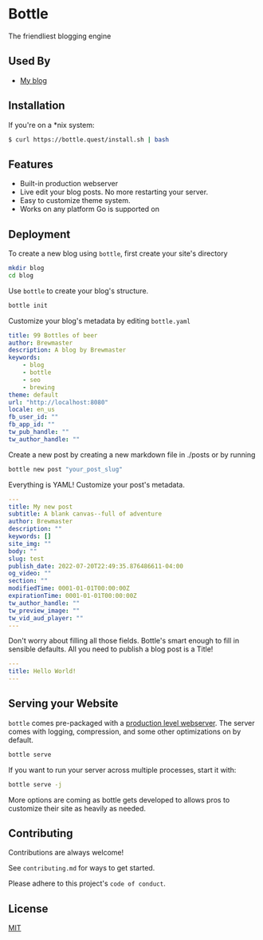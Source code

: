 
# Bottle

The friendliest blogging engine


## Used By

- [My blog](https://u8.quest)


## Installation

If you're on a *nix system:
```sh
$ curl https://bottle.quest/install.sh | bash
```
    
## Features

- Built-in production webserver
- Live edit your blog posts. No more restarting your server.
- Easy to customize theme system.
- Works on any platform Go is supported on


## Deployment

To create a new blog using `bottle`, first create your site's directory

```bash
mkdir blog
cd blog
```

Use `bottle` to create your blog's structure. 
```bash
bottle init
```

Customize your blog's metadata by editing `bottle.yaml`
```yaml
title: 99 Bottles of beer
author: Brewmaster
description: A blog by Brewmaster
keywords:
    - blog
    - bottle
    - seo
    - brewing
theme: default
url: "http://localhost:8080"
locale: en_us
fb_user_id: ""
fb_app_id: ""
tw_pub_handle: ""
tw_author_handle: ""
```

Create a new post by creating a new markdown file in ./posts or by running 
```bash
bottle new post "your_post_slug"
```

Everything is YAML! Customize your post's metadata.  
```yaml
---
title: My new post
subtitle: A blank canvas--full of adventure
author: Brewmaster
description: ""
keywords: []
site_img: ""
body: ""
slug: test
publish_date: 2022-07-20T22:49:35.876486611-04:00
og_video: ""
section: ""
modifiedTime: 0001-01-01T00:00:00Z
expirationTime: 0001-01-01T00:00:00Z
tw_author_handle: ""
tw_preview_image: ""
tw_vid_aud_player: ""
---
```
Don't worry about filling all those fields. Bottle's smart enough to fill in sensible defaults.
All you need to publish a blog post is a Title! 
```yaml
---
title: Hello World!
---
```

## Serving your Website

`bottle` comes pre-packaged with a [production level webserver](https://gofiber.io).
The server comes with logging, compression, and some other optimizations on by default.
```bash
bottle serve
```

If you want to run your server across multiple processes, start it with:
```bash
bottle serve -j
```

More options are coming as bottle gets developed to allows pros to customize their site as heavily as needed.
## Contributing

Contributions are always welcome!

See `contributing.md` for ways to get started.

Please adhere to this project's `code of conduct`.


## License

[MIT](https://choosealicense.com/licenses/mit/)

